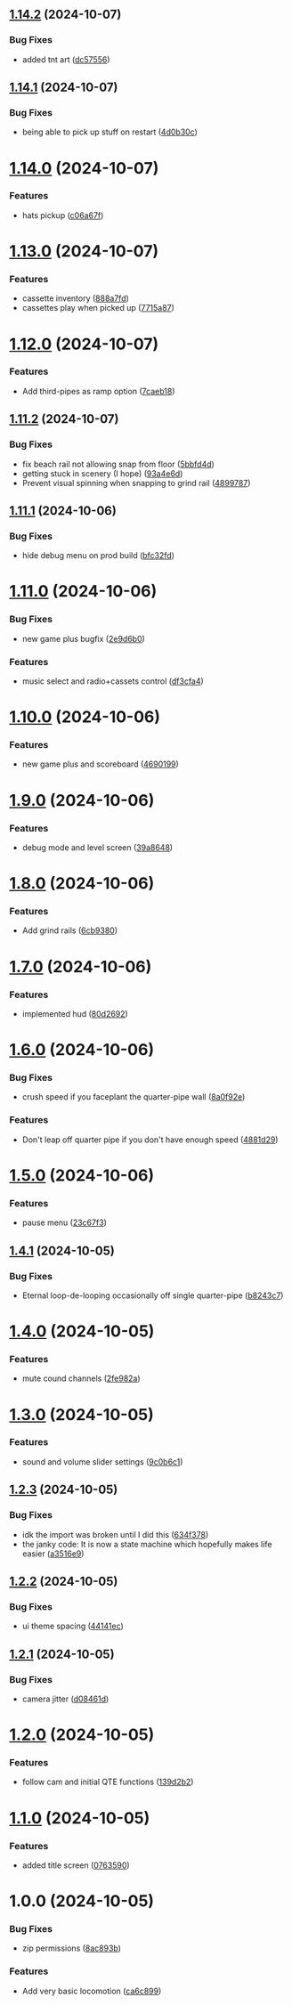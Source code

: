## [1.14.2](https://github.com/CiaranWoodward/LD56/compare/v1.14.1...v1.14.2) (2024-10-07)


### Bug Fixes

* added tnt art ([dc57556](https://github.com/CiaranWoodward/LD56/commit/dc575569092b96c4b42841be517710ab0a733156))

## [1.14.1](https://github.com/CiaranWoodward/LD56/compare/v1.14.0...v1.14.1) (2024-10-07)


### Bug Fixes

* being able to pick up stuff on restart ([4d0b30c](https://github.com/CiaranWoodward/LD56/commit/4d0b30caf5a8ec7be34a4fc8489b870e6c458882))

# [1.14.0](https://github.com/CiaranWoodward/LD56/compare/v1.13.0...v1.14.0) (2024-10-07)


### Features

* hats pickup ([c06a67f](https://github.com/CiaranWoodward/LD56/commit/c06a67f655415356c28510ccd2c505a47162ab81))

# [1.13.0](https://github.com/CiaranWoodward/LD56/compare/v1.12.0...v1.13.0) (2024-10-07)


### Features

* cassette inventory ([888a7fd](https://github.com/CiaranWoodward/LD56/commit/888a7fd6edbb08d89df888793d3b9ba46469b784))
* cassettes play when picked up ([7715a87](https://github.com/CiaranWoodward/LD56/commit/7715a87dd3b77b8932d4a88af0989976d21c80cc))

# [1.12.0](https://github.com/CiaranWoodward/LD56/compare/v1.11.2...v1.12.0) (2024-10-07)


### Features

* Add third-pipes as ramp option ([7caeb18](https://github.com/CiaranWoodward/LD56/commit/7caeb18147b8dd931f8e6967f3fa9251bf990216))

## [1.11.2](https://github.com/CiaranWoodward/LD56/compare/v1.11.1...v1.11.2) (2024-10-07)


### Bug Fixes

* fix beach rail not allowing snap from floor ([5bbfd4d](https://github.com/CiaranWoodward/LD56/commit/5bbfd4d0fd72493cec3544991f7eba7300ea185c))
* getting stuck in scenery (I hope) ([93a4e6d](https://github.com/CiaranWoodward/LD56/commit/93a4e6db947d1106f7af80b621c2ce907bbfbd04))
* Prevent visual spinning when snapping to grind rail ([4899787](https://github.com/CiaranWoodward/LD56/commit/48997875558337abc786a47bb3e7ed8a569ff36d))

## [1.11.1](https://github.com/CiaranWoodward/LD56/compare/v1.11.0...v1.11.1) (2024-10-06)


### Bug Fixes

* hide debug menu on prod build ([bfc32fd](https://github.com/CiaranWoodward/LD56/commit/bfc32fd8ba073b878514fea8a8d7f41380d71ccd))

# [1.11.0](https://github.com/CiaranWoodward/LD56/compare/v1.10.0...v1.11.0) (2024-10-06)


### Bug Fixes

* new game plus bugfix ([2e9d6b0](https://github.com/CiaranWoodward/LD56/commit/2e9d6b096e923548296c38118a0fb275d79777db))


### Features

* music select and radio+cassets control ([df3cfa4](https://github.com/CiaranWoodward/LD56/commit/df3cfa436d72f22cfc1ce1ba9e00e81a461ae496))

# [1.10.0](https://github.com/CiaranWoodward/LD56/compare/v1.9.0...v1.10.0) (2024-10-06)


### Features

* new game plus and scoreboard ([4690199](https://github.com/CiaranWoodward/LD56/commit/469019936031ecc6e891122516aa81d30cec6924))

# [1.9.0](https://github.com/CiaranWoodward/LD56/compare/v1.8.0...v1.9.0) (2024-10-06)


### Features

* debug mode and level screen ([39a8648](https://github.com/CiaranWoodward/LD56/commit/39a86483c053193e34305c5014a93c97aef0db23))

# [1.8.0](https://github.com/CiaranWoodward/LD56/compare/v1.7.0...v1.8.0) (2024-10-06)


### Features

* Add grind rails ([6cb9380](https://github.com/CiaranWoodward/LD56/commit/6cb9380c5b7ac1b958c3c9c2ddaa2f987349787c))

# [1.7.0](https://github.com/CiaranWoodward/LD56/compare/v1.6.0...v1.7.0) (2024-10-06)


### Features

* implemented hud ([80d2692](https://github.com/CiaranWoodward/LD56/commit/80d2692dd4b430f4e226663ea1ce5c7fc0fdc9e5))

# [1.6.0](https://github.com/CiaranWoodward/LD56/compare/v1.5.0...v1.6.0) (2024-10-06)


### Bug Fixes

* crush speed if you faceplant the quarter-pipe wall ([8a0f92e](https://github.com/CiaranWoodward/LD56/commit/8a0f92efe132214a04a3c4bd16c2b2b897be6c80))


### Features

* Don't leap off quarter pipe if you don't have enough speed ([4881d29](https://github.com/CiaranWoodward/LD56/commit/4881d295410ff618716620cb3434541449427f7f))

# [1.5.0](https://github.com/CiaranWoodward/LD56/compare/v1.4.1...v1.5.0) (2024-10-06)


### Features

* pause menu ([23c67f3](https://github.com/CiaranWoodward/LD56/commit/23c67f3368f7dcae4b87bbec7ba4393ce0da0c1a))

## [1.4.1](https://github.com/CiaranWoodward/LD56/compare/v1.4.0...v1.4.1) (2024-10-05)


### Bug Fixes

* Eternal loop-de-looping occasionally off single quarter-pipe ([b8243c7](https://github.com/CiaranWoodward/LD56/commit/b8243c7c5709a76790b4afcc3941c9691f81e88f))

# [1.4.0](https://github.com/CiaranWoodward/LD56/compare/v1.3.0...v1.4.0) (2024-10-05)


### Features

* mute cound channels ([2fe982a](https://github.com/CiaranWoodward/LD56/commit/2fe982a3c7325c069fb1eb76344a9b6f5b453ce9))

# [1.3.0](https://github.com/CiaranWoodward/LD56/compare/v1.2.3...v1.3.0) (2024-10-05)


### Features

* sound and volume slider settings ([9c0b6c1](https://github.com/CiaranWoodward/LD56/commit/9c0b6c1995a3881050086e01fdc2cf88807e0a78))

## [1.2.3](https://github.com/CiaranWoodward/LD56/compare/v1.2.2...v1.2.3) (2024-10-05)


### Bug Fixes

* idk the import was broken until I did this ([634f378](https://github.com/CiaranWoodward/LD56/commit/634f3786a3dba706eebd22247f3e94bba905ee76))
* the janky code: It is now a state machine which hopefully makes life easier ([a3516e9](https://github.com/CiaranWoodward/LD56/commit/a3516e9840fb1f23c2ed54aa82256b42b163f83b))

## [1.2.2](https://github.com/CiaranWoodward/LD56/compare/v1.2.1...v1.2.2) (2024-10-05)


### Bug Fixes

* ui theme spacing ([44141ec](https://github.com/CiaranWoodward/LD56/commit/44141ec59182aa9bbb7320ba2d57bfc1e3e7df26))

## [1.2.1](https://github.com/CiaranWoodward/LD56/compare/v1.2.0...v1.2.1) (2024-10-05)


### Bug Fixes

* camera jitter ([d08461d](https://github.com/CiaranWoodward/LD56/commit/d08461dd59670a8b47a02d78f6ba01dd504103ed))

# [1.2.0](https://github.com/CiaranWoodward/LD56/compare/v1.1.0...v1.2.0) (2024-10-05)


### Features

* follow cam and initial QTE functions ([139d2b2](https://github.com/CiaranWoodward/LD56/commit/139d2b27a51455da38e8f7d299afb991b4cfa003))

# [1.1.0](https://github.com/CiaranWoodward/LD56/compare/v1.0.0...v1.1.0) (2024-10-05)


### Features

* added title screen ([0763590](https://github.com/CiaranWoodward/LD56/commit/0763590ece255e6c072e0324a732b1f29e479354))

# 1.0.0 (2024-10-05)


### Bug Fixes

* zip permissions ([8ac893b](https://github.com/CiaranWoodward/LD56/commit/8ac893b055e3c87fa8e05e4818e562543829f0c3))


### Features

* Add very basic locomotion ([ca6c899](https://github.com/CiaranWoodward/LD56/commit/ca6c899a677b22857b544372f14c2a32a4dc8233))
